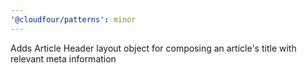 ```yaml
---
'@cloudfour/patterns': minor
---
```


Adds Article Header layout object for composing an article's title with relevant meta information
